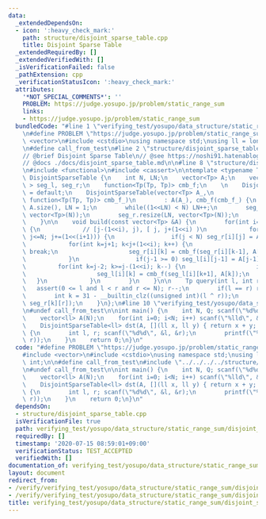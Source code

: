 ```yaml
---
data:
  _extendedDependsOn:
  - icon: ':heavy_check_mark:'
    path: structure/disjoint_sparse_table.cpp
    title: Disjoint Sparse Table
  _extendedRequiredBy: []
  _extendedVerifiedWith: []
  _isVerificationFailed: false
  _pathExtension: cpp
  _verificationStatusIcon: ':heavy_check_mark:'
  attributes:
    '*NOT_SPECIAL_COMMENTS*': ''
    PROBLEM: https://judge.yosupo.jp/problem/static_range_sum
    links:
    - https://judge.yosupo.jp/problem/static_range_sum
  bundledCode: "#line 1 \"verifying_test/yosupo/data_structure/static_range_sum/disjoint_sparse_table.test.cpp\"\
    \n#define PROBLEM \"https://judge.yosupo.jp/problem/static_range_sum\"\n\n#include\
    \ <vector>\n#include <cstdio>\nusing namespace std;\nusing ll = long long int;\n\
    \n#define call_from_test\n#line 2 \"structure/disjoint_sparse_table.cpp\"\n\n\
    // @brief Disjoint Sparse Table\n// @see https://noshi91.hatenablog.com/entry/2018/05/08/183946\n\
    // @docs ./docs/disjoint_sparse_table.md\n\n#line 8 \"structure/disjoint_sparse_table.cpp\"\
    \n#include <functional>\n#include <cassert>\n\ntemplate <typename Tp>\nstruct\
    \ DisjointSparseTable {\n    int N, LN;\n    vector<Tp> A;\n    vector< vector<Tp>\
    \ > seg_l, seg_r;\n    function<Tp(Tp, Tp)> cmb_f;\n    \n    DisjointSparseTable()\
    \ = default;\n    DisjointSparseTable(vector<Tp> A_,\n                       \
    \ function<Tp(Tp, Tp)> cmb_f_)\n        : A(A_), cmb_f(cmb_f_) {\n        N =\
    \ A.size(), LN = 1;\n        while((1<<LN) < N) LN++;\n        seg_l.resize(LN,\
    \ vector<Tp>(N));\n        seg_r.resize(LN, vector<Tp>(N));\n        build(A);\n\
    \    }\n\n    void build(const vector<Tp> &A) {\n        for(int i=0; i<LN; i++)\
    \ {\n            // [j-(1<<i), j), [ j, j+(1<<i) )\n            for(int j=(1<<i);\
    \ j<=N; j+=(1<<(i+1))) {\n                if(j < N) seg_r[i][j] = A[j];\n    \
    \            for(int k=j+1; k<j+(1<<i); k++) {\n                    if(k >= N)\
    \ break;\n                    seg_r[i][k] = cmb_f(seg_r[i][k-1], A[k]);\n    \
    \            }\n                if(j-1 >= 0) seg_l[i][j-1] = A[j-1];\n       \
    \         for(int k=j-2; k>=j-(1<<i); k--) {\n                    if(k < 0) break;\n\
    \                    seg_l[i][k] = cmb_f(seg_l[i][k+1], A[k]);\n             \
    \   }\n            }\n        }\n    }\n\n    Tp query(int l, int r) {\n     \
    \   assert(0 <= l and l < r and r <= N); r--;\n        if(l == r) return A[l];\n\
    \        int k = 31 - __builtin_clz((unsigned int)(l ^ r));\n        return cmb_f(seg_l[k][l],\
    \ seg_r[k][r]);\n    }\n};\n#line 10 \"verifying_test/yosupo/data_structure/static_range_sum/disjoint_sparse_table.test.cpp\"\
    \n#undef call_from_test\n\nint main() {\n    int N, Q; scanf(\"%d%d\", &N, &Q);\n\
    \    vector<ll> A(N);\n    for(int i=0; i<N; i++) scanf(\"%lld\", &A[i]);\n\n\
    \    DisjointSparseTable<ll> dst(A, [](ll x, ll y) { return x + y; });\n    while(Q--)\
    \ {\n        int l, r; scanf(\"%d%d\", &l, &r);\n        printf(\"%lld\\n\", dst.query(l,\
    \ r));\n    }\n    return 0;\n}\n"
  code: "#define PROBLEM \"https://judge.yosupo.jp/problem/static_range_sum\"\n\n\
    #include <vector>\n#include <cstdio>\nusing namespace std;\nusing ll = long long\
    \ int;\n\n#define call_from_test\n#include \"../../../../structure/disjoint_sparse_table.cpp\"\
    \n#undef call_from_test\n\nint main() {\n    int N, Q; scanf(\"%d%d\", &N, &Q);\n\
    \    vector<ll> A(N);\n    for(int i=0; i<N; i++) scanf(\"%lld\", &A[i]);\n\n\
    \    DisjointSparseTable<ll> dst(A, [](ll x, ll y) { return x + y; });\n    while(Q--)\
    \ {\n        int l, r; scanf(\"%d%d\", &l, &r);\n        printf(\"%lld\\n\", dst.query(l,\
    \ r));\n    }\n    return 0;\n}\n"
  dependsOn:
  - structure/disjoint_sparse_table.cpp
  isVerificationFile: true
  path: verifying_test/yosupo/data_structure/static_range_sum/disjoint_sparse_table.test.cpp
  requiredBy: []
  timestamp: '2020-07-15 08:59:01+09:00'
  verificationStatus: TEST_ACCEPTED
  verifiedWith: []
documentation_of: verifying_test/yosupo/data_structure/static_range_sum/disjoint_sparse_table.test.cpp
layout: document
redirect_from:
- /verify/verifying_test/yosupo/data_structure/static_range_sum/disjoint_sparse_table.test.cpp
- /verify/verifying_test/yosupo/data_structure/static_range_sum/disjoint_sparse_table.test.cpp.html
title: verifying_test/yosupo/data_structure/static_range_sum/disjoint_sparse_table.test.cpp
---
```


